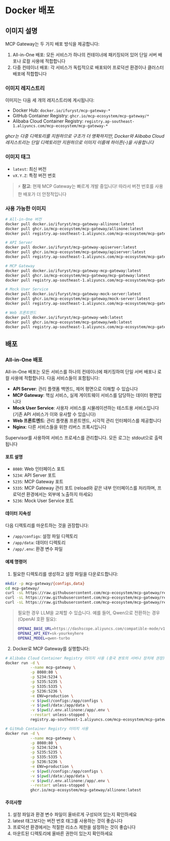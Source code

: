# Docker 배포

## 이미지 설명

MCP Gateway는 두 가지 배포 방식을 제공합니다:
1. All-in-One 배포: 모든 서비스가 하나의 컨테이너에 패키징되어 있어 단일 서버 배포나 로컬 사용에 적합합니다
2. 다중 컨테이너 배포: 각 서비스가 독립적으로 배포되어 프로덕션 환경이나 클러스터 배포에 적합합니다

### 이미지 레지스트리

이미지는 다음 세 개의 레지스트리에 게시됩니다:
- Docker Hub: `docker.io/ifuryst/mcp-gateway-*`
- GitHub Container Registry: `ghcr.io/mcp-ecosystem/mcp-gateway/*`
- Alibaba Cloud Container Registry: `registry.ap-southeast-1.aliyuncs.com/mcp-ecosystem/mcp-gateway-*`

*ghcr는 다중 디렉토리를 지원하므로 구조가 더 명확하지만, Docker와 Alibaba Cloud 레지스트리는 단일 디렉토리만 지원하므로 이미지 이름에 하이픈(-)을 사용합니다*

### 이미지 태그

- `latest`: 최신 버전
- `vX.Y.Z`: 특정 버전 번호

> ⚡ **참고**: 현재 MCP Gateway는 빠르게 개발 중입니다! 따라서 버전 번호를 사용한 배포가 더 안정적입니다

### 사용 가능한 이미지

```bash
# All-in-One 버전
docker pull docker.io/ifuryst/mcp-gateway-allinone:latest
docker pull ghcr.io/mcp-ecosystem/mcp-gateway/allinone:latest
docker pull registry.ap-southeast-1.aliyuncs.com/mcp-ecosystem/mcp-gateway-allinone:latest

# API Server
docker pull docker.io/ifuryst/mcp-gateway-apiserver:latest
docker pull ghcr.io/mcp-ecosystem/mcp-gateway/apiserver:latest
docker pull registry.ap-southeast-1.aliyuncs.com/mcp-ecosystem/mcp-gateway-apiserver:latest

# MCP Gateway
docker pull docker.io/ifuryst/mcp-gateway-mcp-gateway:latest
docker pull ghcr.io/mcp-ecosystem/mcp-gateway/mcp-gateway:latest
docker pull registry.ap-southeast-1.aliyuncs.com/mcp-ecosystem/mcp-gateway-mcp-gateway:latest

# Mock User Service
docker pull docker.io/ifuryst/mcp-gateway-mock-server:latest
docker pull ghcr.io/mcp-ecosystem/mcp-gateway/mock-server:latest
docker pull registry.ap-southeast-1.aliyuncs.com/mcp-ecosystem/mcp-gateway-mock-server:latest

# Web 프론트엔드
docker pull docker.io/ifuryst/mcp-gateway-web:latest
docker pull ghcr.io/mcp-ecosystem/mcp-gateway/web:latest
docker pull registry.ap-southeast-1.aliyuncs.com/mcp-ecosystem/mcp-gateway-web:latest
```

## 배포

### All-in-One 배포

All-in-One 배포는 모든 서비스를 하나의 컨테이너에 패키징하여 단일 서버 배포나 로컬 사용에 적합합니다. 다음 서비스들이 포함됩니다:
- **API Server**: 관리 플랫폼 백엔드, 제어 평면으로 이해할 수 있습니다
- **MCP Gateway**: 핵심 서비스, 실제 게이트웨이 서비스를 담당하는 데이터 평면입니다
- **Mock User Service**: 사용자 서비스를 시뮬레이션하는 테스트용 서비스입니다 (기존 API 서비스가 이와 유사할 수 있습니다)
- **Web 프론트엔드**: 관리 플랫폼 프론트엔드, 시각적 관리 인터페이스를 제공합니다
- **Nginx**: 다른 서비스들을 위한 리버스 프록시입니다

Supervisor를 사용하여 서비스 프로세스를 관리합니다. 모든 로그는 stdout으로 출력됩니다

#### 포트 설명

- `8080`: Web 인터페이스 포트
- `5234`: API Server 포트
- `5235`: MCP Gateway 포트
- `5335`: MCP Gateway 관리 포트 (reload와 같은 내부 인터페이스를 처리하며, 프로덕션 환경에서는 외부에 노출하지 마세요)
- `5236`: Mock User Service 포트

#### 데이터 지속성

다음 디렉토리를 마운트하는 것을 권장합니다:
- `/app/configs`: 설정 파일 디렉토리
- `/app/data`: 데이터 디렉토리
- `/app/.env`: 환경 변수 파일

#### 예제 명령어

1. 필요한 디렉토리를 생성하고 설정 파일을 다운로드합니다:

```bash
mkdir -p mcp-gateway/{configs,data}
cd mcp-gateway/
curl -sL https://raw.githubusercontent.com/mcp-ecosystem/mcp-gateway/refs/heads/main/configs/apiserver.yaml -o configs/apiserver.yaml
curl -sL https://raw.githubusercontent.com/mcp-ecosystem/mcp-gateway/refs/heads/main/configs/mcp-gateway.yaml -o configs/mcp-gateway.yaml
curl -sL https://raw.githubusercontent.com/mcp-ecosystem/mcp-gateway/refs/heads/main/.env.example -o .env.allinone
```

> 필요한 경우 LLM을 교체할 수 있습니다. 예를 들어, Qwen으로 전환하는 경우 (OpenAI 호환 필요):
> ```bash
> OPENAI_BASE_URL=https://dashscope.aliyuncs.com/compatible-mode/v1/
> OPENAI_API_KEY=sk-yourkeyhere
> OPENAI_MODEL=qwen-turbo
> ```

2. Docker로 MCP Gateway를 실행합니다:

```bash
# Alibaba Cloud Container Registry 이미지 사용 (중국 본토의 서버나 장치에 권장)
docker run -d \
           --name mcp-gateway \
           -p 8080:80 \
           -p 5234:5234 \
           -p 5235:5235 \
           -p 5335:5335 \
           -p 5236:5236 \
           -e ENV=production \
           -v $(pwd)/configs:/app/configs \
           -v $(pwd)/data:/app/data \
           -v $(pwd)/.env.allinone:/app/.env \
           --restart unless-stopped \
           registry.ap-southeast-1.aliyuncs.com/mcp-ecosystem/mcp-gateway-allinone:latest

# GitHub Container Registry 이미지 사용
docker run -d \
           --name mcp-gateway \
           -p 8080:80 \
           -p 5234:5234 \
           -p 5235:5235 \
           -p 5335:5335 \
           -p 5236:5236 \
           -e ENV=production \
           -v $(pwd)/configs:/app/configs \
           -v $(pwd)/data:/app/data \
           -v $(pwd)/.env.allinone:/app/.env \
           --restart unless-stopped \
           ghcr.io/mcp-ecosystem/mcp-gateway/allinone:latest
```

#### 주의사항

1. 설정 파일과 환경 변수 파일이 올바르게 구성되어 있는지 확인하세요
2. latest 태그보다는 버전 번호 태그를 사용하는 것이 좋습니다
3. 프로덕션 환경에서는 적절한 리소스 제한을 설정하는 것이 좋습니다
4. 마운트된 디렉토리에 올바른 권한이 있는지 확인하세요 